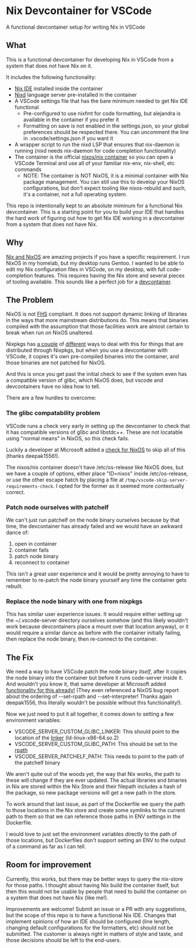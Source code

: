 # Nix Devcontainer for VSCode
A functional devcontainer setup for writing Nix in VSCode

## What
This is a functional devcontainer for developing Nix in VSCode from a system that does not have Nix on it.

It includes the following functionality:
- [Nix IDE](https://github.com/nix-community/vscode-nix-ide) installed inside the container
- [Nixd](https://github.com/nix-community/nixd) language server pre-installed in the container
- A VSCode settings file that has the bare minimum needed to get Nix IDE functional
  - Pre-configured to use nixfmt for code formatting, but alejandra is available in the container if you prefer it
  - Formatting on save is not enabled in the settings.json, so your global preferences should be respected there.  You can uncomment the line in .vscode/settings.json if you want it
- A wrapper script to run the nixd LSP that ensures that nix-daemon is running (nixd needs nix-daemon for code completion functionality)
- The container is the official [nixos/nix container](https://hub.docker.com/r/nixos/nix) so you can open a VSCode Terminal and use all of your familiar nix-env, nix-shell, etc commands
  - NOTE: The container is NOT NixOS, it is a minimal container with Nix package management.  You can still use this to develop your NixOS configurations, but don't expect tooling like nixos-rebuild and such, it's a container, not a full operating system.

This repo is intentionally kept to an absolute miminum for a functional Nix devcontainer. This is a starting point for you to build your IDE that handles the hard work of figuring out how to get Nix IDE working in a devcontainer from a system that does not have Nix.

## Why
[Nix and NixOS](https://nixos.org/) are amazing projects if you have a specific requirement.  I run NixOS in my homelab, but my desktop runs Gentoo.  I wanted to be able to edit my Nix configuration files in VSCode, on my desktop, with full code-completion features.  This requires having the Nix store and several pieces of tooling available.  This sounds like a perfect job for a [devcontainer](https://containers.dev/).

## The Problem
NixOS is not [FHS](https://en.wikipedia.org/wiki/Filesystem_Hierarchy_Standard) compliant.  It does not support dynamic linking of libraries in the ways that more mainstream distributions do. This means that binaries compiled with the assumption that those facilities work are almost certain to break when run on NixOS unaltered. 

Nixpkgs has [a couple](https://nixos.org/manual/nixpkgs/stable/#sec-fhs-environments) of [different](https://nixos.org/manual/nixpkgs/stable/#setup-hook-autopatchelfhook) ways to deal with this for things that are distributed through Nixpkgs, but when you use a devcontainer with VSCode, it copies it's own pre-compiled binaries into the container, and those binaries are not patched for NixOS.

And this is once you get past the initial check to see if the system even has a compatible version of glibc, which NixOS does, but vscode and devcontainers have no idea how to tell.

There are a few hurdles to overcome:

### The glibc compatability problem
VSCode runs a check very early in setting up the devcontainer to check that it has compatible versions of glibc and libstdc++.  These are not locatable using "normal means" in NixOS, so this check fails.

Luckily a developer at Microsoft added a [check for NixOS](https://github.com/microsoft/vscode/blob/97e317f161d8aa14057ad348bbc603a6823e4bf1/resources/server/bin/helpers/check-requirements-linux.sh#L34-L37) to skip all of this (thanks deepak1556!).

The nixos/nix container doesn't have /etc/os-release like NixOS does, but we have a couple of options, either place "ID=nixos" inside /etc/os-release, or use the other escape hatch by placing a file at `/tmp/vscode-skip-server-requirements-check`.  I opted for the former as it seemed more contextually correct.

### Patch node ourselves with patchelf
We can't just run patchelf on the node binary ourselves because by that time, the devcontainer has already failed and we would have an awkward dance of:

1) open in container
1) container fails
1) patch node binary
1) reconnect to container

This isn't a great user experience and it would be pretty annoying to have to remember to re-patch the node binary yourself any time the container gets rebuilt.

### Replace the node binary with one from nixpkgs
This has similar user experience issues.  It would require either setting up the ~/.vscode-server directory ourselves somehow (and this likely wouldn't work because devcontainers place a mount over that location anyway), or it would require a similar dance as before with the container initially failing, then replace the node binary, then re-connect to the container.

## The Fix
We need a way to have VSCode patch the node binary *itself*, after it copies the node binary into the container but before it runs code-server inside it.  And wouldn't you know it, that same developer at Microsoft added [functionality for this already!](https://github.com/microsoft/vscode/blob/97e317f161d8aa14057ad348bbc603a6823e4bf1/resources/server/bin/code-server-linux.sh#L12-L20) (They even referenced a NixOS bug report about the ordering of --set-rpath and --set-interpreter! Thanks again deepak1556, this literally wouldn't be possible without this functionality!).

Now we just need to put it all together, it comes down to setting a few environment variables:

- VSCODE_SERVER_CUSTOM_GLIBC_LINKER: This should point to the location of the [linker](https://en.wikipedia.org/wiki/Linker_(computing)) (ld-linux-x86-64.so.2)
- VSCODE_SERVER_CUSTOM_GLIBC_PATH: This should be set to the [rpath](https://en.wikipedia.org/wiki/Rpath)
- VSCODE_SERVER_PATCHELF_PATH: This needs to point to the path of the patchelf binary

We aren't quite out of the woods yet, the way that Nix works, the path to these will change if they are ever updated. The actual libraries and binaries in Nix are stored within the Nix Store and their filepath includes a hash of the package, so new package versions will get a new path in the store.

To work around that last issue, as part of the Dockerfile we query the path to those locations in the Nix store and create some symlinks to the current path to them so that we can reference those paths in ENV settings in the Dockerfile.

I would love to just set the environment variables directly to the path of those locations, but Dockerfiles don't support setting an ENV to the output of a command as far as I can tell.

## Room for improvement
Currently, this works, but there may be better ways to query the nix-store for those paths.  I thought about having Nix build the container itself, but then this would not be usable by people that need to build the container on a system that does not have Nix (like me!).

Improvements are welcome! Submit an issue or a PR with any suggestions, but the scope of this repo is to have a functional Nix IDE. Changes that implement opinions of how an IDE should be configured (line length, changing default configurations for the formatters, etc) should not be submitted. The customer is always right in matters of style and taste, and those decisions should be left to the end-users.